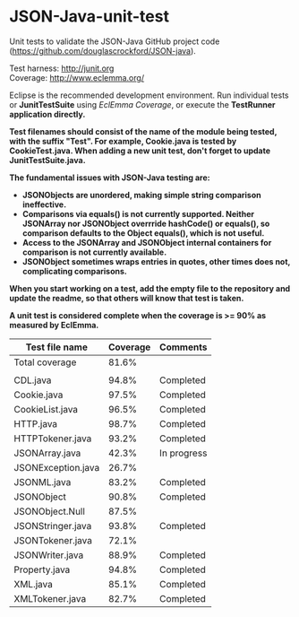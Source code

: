 # JSON-Java-unit-test

Unit tests to validate the JSON-Java GitHub project code (https://github.com/douglascrockford/JSON-java).<br>

Test harness: http://junit.org<br>
Coverage: http://www.eclemma.org/<br>

Eclipse is the recommended development environment.
Run individual tests or <b>JunitTestSuite</b> using *EclEmma Coverage*, or execute the <b>TestRunner<b> application directly.<br>

Test filenames should consist of the name of the module being tested, with the suffix "Test". 
For example, <b>Cookie.java</b> is tested by <b>CookieTest.java</b>.
When adding a new unit test, don't forget to update <b>JunitTestSuite.java</b>.

The fundamental issues with JSON-Java testing are:
* <b>JSONObjects</b> are unordered, making simple string comparison ineffective. 
* Comparisons via **equals()** is not currently supported. Neither <b>JSONArray</b> nor <b>JSONObject</b> overrride <b>hashCode()</b> or <b>equals()</b>, so comparison defaults to the <b>Object</b> equals(), which is not useful.
* Access to the <b>JSONArray</b> and <b>JSONObject</b> internal containers for comparison is not currently available.
* <b>JSONObject</b> sometimes wraps entries in quotes, other times does not, complicating comparisons.

When you start working on a test, add the empty file to the repository and update the readme, so that others will know that test is taken.

A unit test is considered complete when the coverage is >= 90% as measured by EclEmma.

| Test file name  | Coverage | Comments |
| ------------- | ------------- | ---- |
| Total coverage | 81.6% | | | 
| | | | 
| CDL.java | 94.8% | Completed  |
| Cookie.java  | 97.5%   | Completed |
| CookieList.java |96.5% | Completed |
| HTTP.java | 98.7%| Completed | 
| HTTPTokener.java |93.2% |Completed  | 
| JSONArray.java |42.3% | In progress | 
| JSONException.java | 26.7% | |
| JSONML.java | 83.2%| Completed | 
| JSONObject | 90.8% | Completed | 
| JSONObject.Null | 87.5% | | | 
| JSONStringer.java | 93.8%| Completed | 
| JSONTokener.java | 72.1% | | 
| JSONWriter.java | 88.9% | Completed | 
| Property.java  | 94.8%  | Completed |
| XML.java | 85.1% | Completed |
| XMLTokener.java| 82.7%| Completed | 


